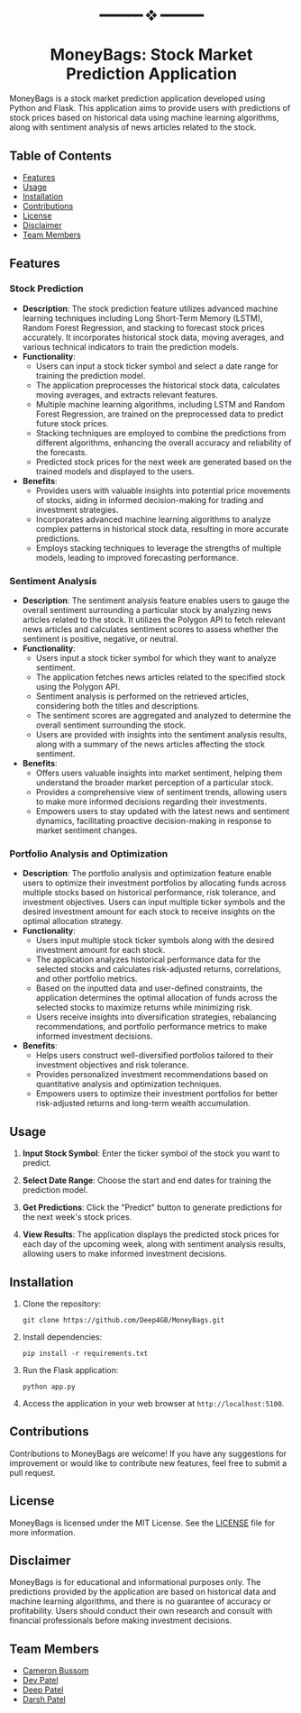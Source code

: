 <h2 align="center"> ━━━━━━  ❖  ━━━━━━ </h2>
<h1 align="center"> MoneyBags: Stock Market Prediction Application </h1>

MoneyBags is a stock market prediction application developed using Python and Flask. This application aims to provide users with predictions of stock prices based on historical data using machine learning algorithms, along with sentiment analysis of news articles related to the stock.

## Table of Contents

- [Features](#features)
- [Usage](#usage)
- [Installation](#installation)
- [Contributions](#contributions)
- [License](#license)
- [Disclaimer](#disclaimer)
- [Team Members](#team-members)

## Features

### Stock Prediction
- **Description**: The stock prediction feature utilizes advanced machine learning techniques including Long Short-Term Memory (LSTM), Random Forest Regression, and stacking to forecast stock prices accurately. It incorporates historical stock data, moving averages, and various technical indicators to train the prediction models.
- **Functionality**:
  - Users can input a stock ticker symbol and select a date range for training the prediction model.
  - The application preprocesses the historical stock data, calculates moving averages, and extracts relevant features.
  - Multiple machine learning algorithms, including LSTM and Random Forest Regression, are trained on the preprocessed data to predict future stock prices.
  - Stacking techniques are employed to combine the predictions from different algorithms, enhancing the overall accuracy and reliability of the forecasts.
  - Predicted stock prices for the next week are generated based on the trained models and displayed to the users.
- **Benefits**:
  - Provides users with valuable insights into potential price movements of stocks, aiding in informed decision-making for trading and investment strategies.
  - Incorporates advanced machine learning algorithms to analyze complex patterns in historical stock data, resulting in more accurate predictions.
  - Employs stacking techniques to leverage the strengths of multiple models, leading to improved forecasting performance.

### Sentiment Analysis
- **Description**: The sentiment analysis feature enables users to gauge the overall sentiment surrounding a particular stock by analyzing news articles related to the stock. It utilizes the Polygon API to fetch relevant news articles and calculates sentiment scores to assess whether the sentiment is positive, negative, or neutral.
- **Functionality**:
  - Users input a stock ticker symbol for which they want to analyze sentiment.
  - The application fetches news articles related to the specified stock using the Polygon API.
  - Sentiment analysis is performed on the retrieved articles, considering both the titles and descriptions.
  - The sentiment scores are aggregated and analyzed to determine the overall sentiment surrounding the stock.
  - Users are provided with insights into the sentiment analysis results, along with a summary of the news articles affecting the stock sentiment.
- **Benefits**:
  - Offers users valuable insights into market sentiment, helping them understand the broader market perception of a particular stock.
  - Provides a comprehensive view of sentiment trends, allowing users to make more informed decisions regarding their investments.
  - Empowers users to stay updated with the latest news and sentiment dynamics, facilitating proactive decision-making in response to market sentiment changes.

### Portfolio Analysis and Optimization
- **Description**: The portfolio analysis and optimization feature enable users to optimize their investment portfolios by allocating funds across multiple stocks based on historical performance, risk tolerance, and investment objectives. Users can input multiple ticker symbols and the desired investment amount for each stock to receive insights on the optimal allocation strategy.
- **Functionality**:
  - Users input multiple stock ticker symbols along with the desired investment amount for each stock.
  - The application analyzes historical performance data for the selected stocks and calculates risk-adjusted returns, correlations, and other portfolio metrics.
  - Based on the inputted data and user-defined constraints, the application determines the optimal allocation of funds across the selected stocks to maximize returns while minimizing risk.
  - Users receive insights into diversification strategies, rebalancing recommendations, and portfolio performance metrics to make informed investment decisions.
- **Benefits**:
  - Helps users construct well-diversified portfolios tailored to their investment objectives and risk tolerance.
  - Provides personalized investment recommendations based on quantitative analysis and optimization techniques.
  - Empowers users to optimize their investment portfolios for better risk-adjusted returns and long-term wealth accumulation.


## Usage

1. **Input Stock Symbol**: Enter the ticker symbol of the stock you want to predict.

2. **Select Date Range**: Choose the start and end dates for training the prediction model.

3. **Get Predictions**: Click the "Predict" button to generate predictions for the next week's stock prices.

4. **View Results**: The application displays the predicted stock prices for each day of the upcoming week, along with sentiment analysis results, allowing users to make informed investment decisions.

## Installation

1. Clone the repository:
   ```
   git clone https://github.com/Deep4GB/MoneyBags.git
   ```

2. Install dependencies:
   ```
   pip install -r requirements.txt
   ```

3. Run the Flask application:
   ```
   python app.py
   ```

4. Access the application in your web browser at `http://localhost:5100`.

## Contributions

Contributions to MoneyBags are welcome! If you have any suggestions for improvement or would like to contribute new features, feel free to submit a pull request.

## License

MoneyBags is licensed under the MIT License. See the [LICENSE](LICENSE) file for more information.

## Disclaimer

MoneyBags is for educational and informational purposes only. The predictions provided by the application are based on historical data and machine learning algorithms, and there is no guarantee of accuracy or profitability. Users should conduct their own research and consult with financial professionals before making investment decisions.

## Team Members

- [Cameron Bussom](https://github.com/)
- [Dev Patel](https://github.com/)
- [Deep Patel](https://github.com/Deep4GB)
- [Darsh Patel](https://github.com/)

